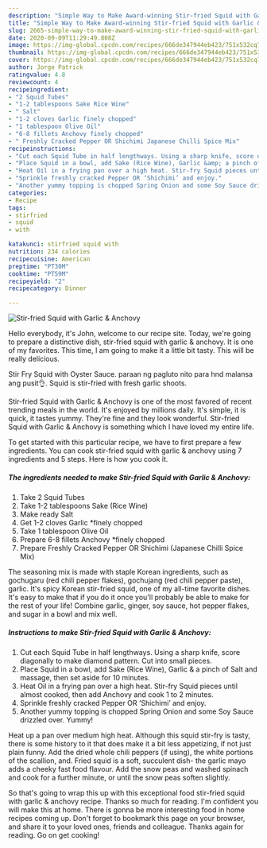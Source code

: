 ```yaml
---
description: "Simple Way to Make Award-winning Stir-fried Squid with Garlic &amp;amp; Anchovy"
title: "Simple Way to Make Award-winning Stir-fried Squid with Garlic &amp;amp; Anchovy"
slug: 2665-simple-way-to-make-award-winning-stir-fried-squid-with-garlic-and-amp-anchovy
date: 2020-09-09T11:29:49.808Z
image: https://img-global.cpcdn.com/recipes/666de347944eb423/751x532cq70/stir-fried-squid-with-garlic-anchovy-recipe-main-photo.jpg
thumbnail: https://img-global.cpcdn.com/recipes/666de347944eb423/751x532cq70/stir-fried-squid-with-garlic-anchovy-recipe-main-photo.jpg
cover: https://img-global.cpcdn.com/recipes/666de347944eb423/751x532cq70/stir-fried-squid-with-garlic-anchovy-recipe-main-photo.jpg
author: Jorge Patrick
ratingvalue: 4.8
reviewcount: 4
recipeingredient:
- "2 Squid Tubes"
- "1-2 tablespoons Sake Rice Wine"
- " Salt"
- "1-2 cloves Garlic finely chopped"
- "1 tablespoon Olive Oil"
- "6-8 fillets Anchovy finely chopped"
- " Freshly Cracked Pepper OR Shichimi Japanese Chilli Spice Mix"
recipeinstructions:
- "Cut each Squid Tube in half lengthways. Using a sharp knife, score diagonally to make diamond pattern. Cut into small pieces."
- "Place Squid in a bowl, add Sake (Rice Wine), Garlic &amp; a pinch of Salt and massage, then set aside for 10 minutes."
- "Heat Oil in a frying pan over a high heat. Stir-fry Squid pieces until almost cooked, then add Anchovy and cook 1 to 2 minutes."
- "Sprinkle freshly cracked Pepper OR ‘Shichimi’ and enjoy."
- "Another yummy topping is chopped Spring Onion and some Soy Sauce drizzled over. Yummy!"
categories:
- Recipe
tags:
- stirfried
- squid
- with

katakunci: stirfried squid with 
nutrition: 234 calories
recipecuisine: American
preptime: "PT30M"
cooktime: "PT59M"
recipeyield: "2"
recipecategory: Dinner

---
```



![Stir-fried Squid with Garlic &amp; Anchovy](https://img-global.cpcdn.com/recipes/666de347944eb423/751x532cq70/stir-fried-squid-with-garlic-anchovy-recipe-main-photo.jpg)

Hello everybody, it's John, welcome to our recipe site. Today, we're going to prepare a distinctive dish, stir-fried squid with garlic &amp; anchovy. It is one of my favorites. This time, I am going to make it a little bit tasty. This will be really delicious.

Stir Fry Squid with Oyster Sauce. paraan ng pagluto nito para hnd malansa ang pusit👌. Squid is stir-fried with fresh garlic shoots.

Stir-fried Squid with Garlic &amp; Anchovy is one of the most favored of recent trending meals in the world. It's enjoyed by millions daily. It's simple, it is quick, it tastes yummy. They're fine and they look wonderful. Stir-fried Squid with Garlic &amp; Anchovy is something which I have loved my entire life.


To get started with this particular recipe, we have to first prepare a few ingredients. You can cook stir-fried squid with garlic &amp; anchovy using 7 ingredients and 5 steps. Here is how you cook it.

<!--inarticleads1-->

##### The ingredients needed to make Stir-fried Squid with Garlic &amp; Anchovy:

1. Take 2 Squid Tubes
1. Take 1-2 tablespoons Sake (Rice Wine)
1. Make ready  Salt
1. Get 1-2 cloves Garlic *finely chopped
1. Take 1 tablespoon Olive Oil
1. Prepare 6-8 fillets Anchovy *finely chopped
1. Prepare  Freshly Cracked Pepper OR Shichimi (Japanese Chilli Spice Mix)


The seasoning mix is made with staple Korean ingredients, such as gochugaru (red chili pepper flakes), gochujang (red chili pepper paste), garlic. It&#39;s spicy Korean stir-fried squid, one of my all-time favorite dishes. It&#39;s easy to make that if you do it once you&#39;ll probably be able to make for the rest of your life! Combine garlic, ginger, soy sauce, hot pepper flakes, and sugar in a bowl and mix well. 

<!--inarticleads2-->

##### Instructions to make Stir-fried Squid with Garlic &amp; Anchovy:

1. Cut each Squid Tube in half lengthways. Using a sharp knife, score diagonally to make diamond pattern. Cut into small pieces.
1. Place Squid in a bowl, add Sake (Rice Wine), Garlic &amp; a pinch of Salt and massage, then set aside for 10 minutes.
1. Heat Oil in a frying pan over a high heat. Stir-fry Squid pieces until almost cooked, then add Anchovy and cook 1 to 2 minutes.
1. Sprinkle freshly cracked Pepper OR ‘Shichimi’ and enjoy.
1. Another yummy topping is chopped Spring Onion and some Soy Sauce drizzled over. Yummy!


Heat up a pan over medium high heat. Although this squid stir-fry is tasty, there is some history to it that does make it a bit less appetizing, if not just plain funny. Add the dried whole chili peppers (if using), the white portions of the scallion, and. Fried squid is a soft, succulent dish- the garlic mayo adds a cheeky fast food flavour. Add the snow peas and washed spinach and cook for a further minute, or until the snow peas soften slightly. 

So that's going to wrap this up with this exceptional food stir-fried squid with garlic &amp; anchovy recipe. Thanks so much for reading. I'm confident you will make this at home. There is gonna be more interesting food in home recipes coming up. Don't forget to bookmark this page on your browser, and share it to your loved ones, friends and colleague. Thanks again for reading. Go on get cooking!
